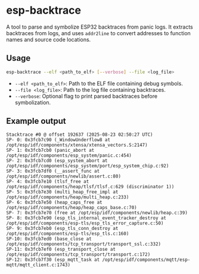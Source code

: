 # esp-backtrace

A tool to parse and symbolize ESP32 backtraces from panic logs.
It extracts backtraces from logs, and uses `addr2line` to convert addresses to function names and source code locations.

## Usage

```sh
esp-backtrace --elf <path_to_elf> [--verbose] --file <log_file>
```

- `--elf <path_to_elf>`: Path to the ELF file containing debug symbols.
- `--file <log_file>`: Path to the log file containing backtraces.
- `--verbose`: Optional flag to print parsed backtraces before symbolization.

## Example output

```
Stacktrace #0 @ offset 192637 (2025-08-23 02:50:27 UTC)
SP- 0: 0x3fcb7c90 (_WindowUnderflow8 at /opt/esp/idf/components/xtensa/xtensa_vectors.S:2147)
SP- 1: 0x3fcb7cb0 (panic_abort at /opt/esp/idf/components/esp_system/panic.c:454)
SP- 2: 0x3fcb7cd0 (esp_system_abort at /opt/esp/idf/components/esp_system/port/esp_system_chip.c:92)
SP- 3: 0x3fcb7df0 (__assert_func at /opt/esp/idf/components/newlib/assert.c:80)
SP- 4: 0x3fcb7e10 (tlsf_free at /opt/esp/idf/components/heap/tlsf/tlsf.c:629 (discriminator 1))
SP- 5: 0x3fcb7e30 (multi_heap_free_impl at /opt/esp/idf/components/heap/multi_heap.c:233)
SP- 6: 0x3fcb7e50 (heap_caps_free at /opt/esp/idf/components/heap/heap_caps_base.c:70)
SP- 7: 0x3fcb7e70 (free at /opt/esp/idf/components/newlib/heap.c:39)
SP- 8: 0x3fcb7e90 (esp_tls_internal_event_tracker_destroy at /opt/esp/idf/components/esp-tls/esp_tls_error_capture.c:50)
SP- 9: 0x3fcb7eb0 (esp_tls_conn_destroy at /opt/esp/idf/components/esp-tls/esp_tls.c:160)
SP-10: 0x3fcb7ed0 (base_close at /opt/esp/idf/components/tcp_transport/transport_ssl.c:332)
SP-11: 0x3fcb7ef0 (esp_transport_close at /opt/esp/idf/components/tcp_transport/transport.c:172)
SP-12: 0x3fcb7f30 (esp_mqtt_task at /opt/esp/idf/components/mqtt/esp-mqtt/mqtt_client.c:1743)

```
